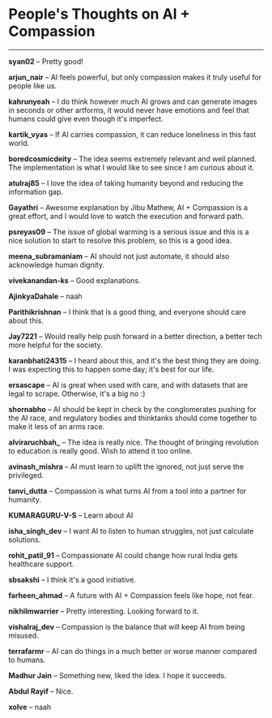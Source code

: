 # People's Thoughts on AI + Compassion

---

**syan02** – Pretty good!  

**arjun_nair** – AI feels powerful, but only compassion makes it truly useful for people like us.  

**kahrunyeah** – I do think however much AI grows and can generate images in seconds or other artforms, it would never have emotions and feel that humans could give even though it's imperfect.  

**kartik_vyas** – If AI carries compassion, it can reduce loneliness in this fast world.  

**boredcosmicdeity** – The idea seems extremely relevant and well planned. The implementation is what I would like to see since I am curious about it.  

**atulraj85** – I love the idea of taking humanity beyond and reducing the information gap.  

**Gayathri** – Awesome explanation by Jibu Mathew, AI + Compassion is a great effort, and I would love to watch the execution and forward path.  

**psreyas09** – The issue of global warming is a serious issue and this is a nice solution to start to resolve this problem, so this is a good idea.  

**meena_subramaniam** – AI should not just automate, it should also acknowledge human dignity.  

**vivekanandan-ks** – Good explanations.  

**AjinkyaDahale** – naah  

**Parithikrishnan** – I think that is a good thing, and everyone should care about this.  

**Jay7221** – Would really help push forward in a better direction, a better tech more helpful for the society.  

**karanbhati24315** – I heard about this, and it's the best thing they are doing. I was expecting this to happen some day; it's best for our life.  

**ersascape** – AI is great when used with care, and with datasets that are legal to scrape. Otherwise, it's a big no :)  

**shornabho** – AI should be kept in check by the conglomerates pushing for the AI race, and regulatory bodies and thinktanks should come together to make it less of an arms race.  

**alviraruchbah_** – The idea is really nice. The thought of bringing revolution to education is really good. Wish to attend it too online.  

**avinash_mishra** – AI must learn to uplift the ignored, not just serve the privileged.  

**tanvi_dutta** – Compassion is what turns AI from a tool into a partner for humanity.  

**KUMARAGURU-V-S** – Learn about AI  

**isha_singh_dev** – I want AI to listen to human struggles, not just calculate solutions.  

**rohit_patil_91** – Compassionate AI could change how rural India gets healthcare support.  

**sbsakshi** – I think it's a good initiative.  

**farheen_ahmad** – A future with AI + Compassion feels like hope, not fear.  

**nikhilmwarrier** – Pretty interesting. Looking forward to it.  

**vishalraj_dev** – Compassion is the balance that will keep AI from being misused.  

**terrafarmr** – AI can do things in a much better or worse manner compared to humans.  

**Madhur Jain** – Something new, liked the idea. I hope it succeeds.  

**Abdul Rayif** – Nice.  

**xolve** – naah  
